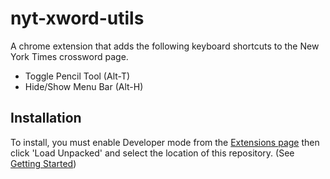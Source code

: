 # nyt-xword-utils
A chrome extension that adds the following keyboard shortcuts to the New York Times crossword page.

- Toggle Pencil Tool (Alt-T)
- Hide/Show Menu Bar (Alt-H)

## Installation

To install, you must enable Developer mode from the [Extensions page](chrome://extensions) then click 'Load Unpacked' and select the location of this repository. (See [Getting Started](https://developer.chrome.com/extensions/getstarted))